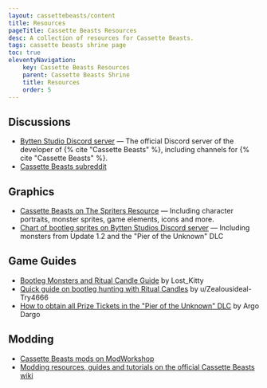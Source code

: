 ```yaml
---
layout: cassettebeasts/content
title: Resources
pageTitle: Cassette Beasts Resources
desc: A collection of resources for Cassette Beasts.
tags: cassette beasts shrine page
toc: true
eleventyNavigation:
    key: Cassette Beasts Resources
    parent: Cassette Beasts Shrine
    title: Resources
    order: 5
---
```


## Discussions

<ul class="content-list">
    <li><a href="https://discord.gg/byttenstudio" target="blank">Bytten Studio Discord server</a> — The official Discord server of the developer of {% cite "Cassette Beasts" %}, including channels for {% cite "Cassette Beasts" %}.</li>
    <li><a href="https://www.reddit.com/r/cassettebeasts/" target="_blank">Cassette Beasts subreddit</a></li>
</ul>

## Graphics

<ul class="content-list">
    <li><a href="https://www.spriters-resource.com/pc_computer/cassettebeasts/" target="_blank">Cassette Beasts on The Spriters Resource</a> — Including character portraits, monster sprites, game elements, icons and more.</li>
    <li><a href="https://discord.com/channels/594939411775619102/1133943053367910591/1164033894706860143" target="blank">Chart of bootleg sprites on Bytten Studios Discord server</a> — Including monsters from Update 1.2 and the "Pier of the Unknown" DLC</li>
</ul>

## Game Guides

<ul class="content-list">
    <li><a href="https://steamcommunity.com/sharedfiles/filedetails/?id=2969626908" target="blank">Bootleg Monsters and Ritual Candle Guide</a> by Lost_Kitty</li>
    <li><a href="https://www.reddit.com/r/cassettebeasts/comments/13tyaxv/quick_guide_on_bootleg_hunting_with_candles/" target="blank">Quick guide on bootleg hunting with Ritual Candles</a> by u/Zealousideal-Try4666</li>
    <li><a href="https://steamcommunity.com/sharedfiles/filedetails/?id=3046262124" target="_blank">How to obtain all Prize Tickets in the "Pier of the Unknown" DLC</a> by Argo Dargo</li>
</ul>

## Modding

<ul class="content-list">
    <li><a href="https://modworkshop.net/game/cassette-beasts" target="blank">Cassette Beasts mods on ModWorkshop</a></li>
    <li><a href="https://wiki.cassettebeasts.com/wiki/Modding:Modding" target="blank">Modding resources, guides and tutorials on the official Cassette Beasts wiki</a></li>
</ul>
